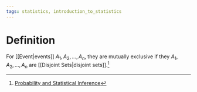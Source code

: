 ```yaml
---
tags: statistics, introduction_to_statistics
---
```


# Definition

For [[Event|events]] $A_1, A_2, ..., A_n$, they are mutually exclusive if they $A_1, A_2, ..., A_n$ are [[Disjoint Sets|disjoint sets]].[^1]

[^1]: [Probability and Statistical Inference](zotero://open-pdf/library/items/RM5FREYV?page=12)